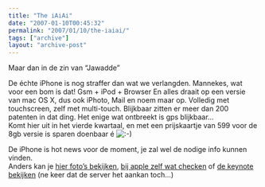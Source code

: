 ```yaml
---
title: "The iAiAi"
date: "2007-01-10T00:45:32"
permalink: "2007/01/10/the-iaiai/"
tags: ["archive"]
layout: "archive-post"
---
```

Maar dan in de zin van “Jawadde”

De échte iPhone is nog straffer dan wat we verlangden. Mannekes, wat voor een bom is dat! Gsm + iPod + Browser En alles draait op een versie van mac OS X, dus ook iPhoto, Mail en noem maar op. Volledig met touchscreen, zelf met multi-touch. Blijkbaar zitten er meer dan 200 patenten in dat ding. Het enige wat ontbreekt is gps blijkbaar…  
Komt hier uit in het vierde kwartaal, en met een prijskaartje van 599 voor de 8gb versie is sparen doenbaar é ![:-)](http://www.donebysimon.be/blog/wp-includes/images/smilies/icon_smile.gif)

De iPhone is hot news voor de moment, je zal wel de nodige info kunnen vinden.  
Anders kan je [hier foto’s bekijken](http://gizmodo.com/gadgets/macworld2007/exclusive-apple-iphone-360-degree-gallery-50-photos-of-the-jesus-phone-227486.php "http://gizmodo.com/gadgets/macworld2007/exclusive-apple-iphone-360-degree-gallery-50-photos-of-the-jesus-phone-227486.php"), [bij apple zelf wat checken](http://www.apple.com/iphone/ "http://www.apple.com/iphone/") of [de keynote bekijken](http://www.apple.com/iphone/keynote/ "http://www.apple.com/iphone/keynote/") (ne keer dat de server het aankan toch…)
